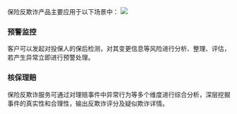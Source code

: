 保险反欺诈产品主要应用于以下场景中：
![](https://main.qcloudimg.com/raw/90196f3823fa61e0025d8508bab0bce9.svg)
### 预警监控
客户可以发起对投保人的保后检测，对其变更信息等风险进行分析、整理、评估，若产生异常立即进行预警处理。
### 核保理赔
保险反欺诈服务可通过对理赔事件中异常行为等多个维度进行综合分析，深层挖掘事件的真实性和合理性，输出反欺诈评分及疑似欺诈详情。
